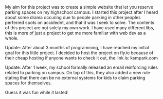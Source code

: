My aim for this project was to create a simple website that let you reserve parking spaces on my highschool campus. 
I started this project after I heard about some drama occuring due to people parking in other peoples perferred spots on accidednt, and that it was I seek to solve.
The contents of this project are not solely my own work. I have used many different libs, this is more of just a project to get me more familiar with web dev as a whole.

Update:
After about 3 months of programming, I have reached my initial goal for this little project. 
I decided to host the project on fly.io because of their cheap hosting if anyone wants to check it out, the link is: ksmpark.com

Update:
After 1 week, my school formally released an email reinforcing rules related to parking on campus. 
On top of this, they also added a new rule stating that there can be no external systems for kids to claim parking spaces for themselves.

Guess it was fun while it lasted!
